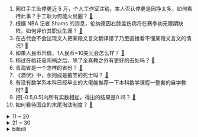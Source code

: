 1. 网红手工耿停更近 5 月，个人工作室注销，本人否认停更是因挣太多，如何看待此事？手工耿为何能火出圈？ [:link:](https://www.zhihu.com/question/1459434772)
2. 根据 NBA 记者 Shams 的消息，伦纳德因右膝盖伤病将在赛季初无限期缺阵，如何评价其职业生涯？ [:link:](https://www.zhihu.com/question/1250790416)
3. 在古代会不会出现文人把某段文言文翻译错了乃至直接看不懂某段文言文的情况? [:link:](https://www.zhihu.com/question/768435246)
4. 如果人民币升值，1人民币=10美元会怎么样？ [:link:](https://www.zhihu.com/question/665438649)
5. 杨过在桃花岛闯祸之后，除了全真教之外有更好的去处吗？ [:link:](https://www.zhihu.com/question/1619788989)
6. 青海省是一个怎样的省份？ [:link:](https://www.zhihu.com/question/339525110)
7. 《潜伏》中，余则成是戴笠的死士吗？ [:link:](https://www.zhihu.com/question/658564572)
8. 有没有数学系本科已经毕业的大佬能推荐一下本科数学课程一整套的自学教材? [:link:](https://www.zhihu.com/question/631562078)
9. 把[-0.5,0.5]内所有实数相加，得出的结果是0 吗？ [:link:](https://www.zhihu.com/question/555998400)
10. 如何看待国企的末尾淘汰制度？ [:link:](https://www.zhihu.com/question/692038920)
<details>
<summary>11 ~ 20</summary>

11. 为什么中国长枪会抖动枪杆但欧洲长枪却不会？ [:link:](https://www.zhihu.com/question/1465927826)
12. 字节跳动回应「实习生破坏大模型训练」，网传损失上千万美元严重夸大，此事有何警示意义？ [:link:](https://www.zhihu.com/question/1369530836)
13. 如何评价《崩坏：星穹铁道》新角色美式忍者「乱破」的超规格待遇？ [:link:](https://www.zhihu.com/question/1563812662)
14. 新人入坑《鸣潮》应该提前了解什么？ [:link:](https://www.zhihu.com/question/662160795)
15. 四大国乙，恋与深空，世界之外和代号鸢哪个比较推荐入坑？ [:link:](https://www.zhihu.com/question/796091025)
16. 听说今年天猫双 11 88VIP 可领取 4 张大额消费券，大家领完后都买了什么？怎样使用最划算？ [:link:](https://www.zhihu.com/question/1170744447)
17. 西安情侣夜爬秦岭冰晶顶看云海失温遇难，夜晚爬山有哪些危险？需要做好哪些准备？ [:link:](https://www.zhihu.com/question/1572793145)
18. 人的骨灰很多年以后会变成什么？ [:link:](https://www.zhihu.com/question/304681904)
19. 演员知道自己正在拍一部烂片吗？ [:link:](https://www.zhihu.com/question/667483220)
20. 《一人之下》里如果有人同时精通八奇技能否战胜老天师？ [:link:](https://www.zhihu.com/question/580824561)
</details>
<details>
<summary>21 ~ 30</summary>

21. 钱伯钧拥有 2000 官兵，为何始终杀不了楚云飞呢？ [:link:](https://www.zhihu.com/question/496822793)
22. 怎么对数学系和物理系同龄人在心理上祛魅? [:link:](https://www.zhihu.com/question/906578810)
23. 回购增持再贷款首批案例落地，23 家公司率先行动，涉及金额超百亿，释放什么信号？能否带动股市持续上涨？ [:link:](https://www.zhihu.com/question/1496288135)
24. 为什么JRPG没有选择电影叙事（反戏剧），而是沦为了舞台剧演出风格，这是否是漫画造成的影响？ [:link:](https://www.zhihu.com/question/1454469702)
25. 翻译硕士就业怎么样? [:link:](https://www.zhihu.com/question/504661441)
26. 公立幼儿园与私立幼儿园最大的区别是什么？你会怎么选？ [:link:](https://www.zhihu.com/question/657497729)
27. 在《笑傲江湖》中为什么有的人很早就知道了岳不群是伪君子了？ [:link:](https://www.zhihu.com/question/1465172058)
28. 为何世界上已经很久没有新的发达国家诞生了？ [:link:](https://www.zhihu.com/question/922663018)
29. 合伙做生意最忌讳的是什么啊？ [:link:](https://www.zhihu.com/question/667829574)
30. 金饰价格突破 800 元大关，周大福、周六福等达到 806 元每克，金价还会持续上涨吗？什么时候会降？ [:link:](https://www.zhihu.com/question/1360917741)
</details><details>
<summary>bilibili</summary>

</details>